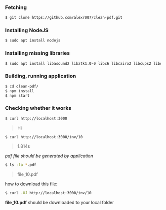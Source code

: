 ### Fetching
```bash
$ git clone https://github.com/alexr007/clean-pdf.git
```

### Installing NodeJS
```bash
$ sudo apt install nodejs
```

### Installing missing libraries
```bash
$ sudo apt install libasound2 libatk1.0-0 libc6 libcairo2 libcups2 libdbus-1-3 libexpat1 libfontconfig1 libgcc1 libgconf-2-4 libgdk-pixbuf2.0-0 libglib2.0-0 libgtk-3-0 libnspr4 libpango-1.0-0 libpangocairo-1.0-0 libstdc++6 libx11-6 libx11-xcb1 libxcb1 libxcursor1 libxdamage1 libxext6 libxfixes3 libxi6 libxrandr2 libxrender1 libxss1 libxtst6 libnss3
```

### Building, running application
```bash
$ cd clean-pdf/
$ npm install
$ npm start
```

### Checking whether it works
```bash
$ curl http://localhost:3000
```
> Hi
```bash
$ curl http://localhost:3000/inv/10
```
> 1.814s

*pdf file should be generated by application*
```bash
$ ls -la *.pdf
```
> file_10.pdf

how to download this file:
```bash
$ curl -OJ http://localhost:3000/inv/10
```
**file_10.pdf** should be downloaded to your local folder

